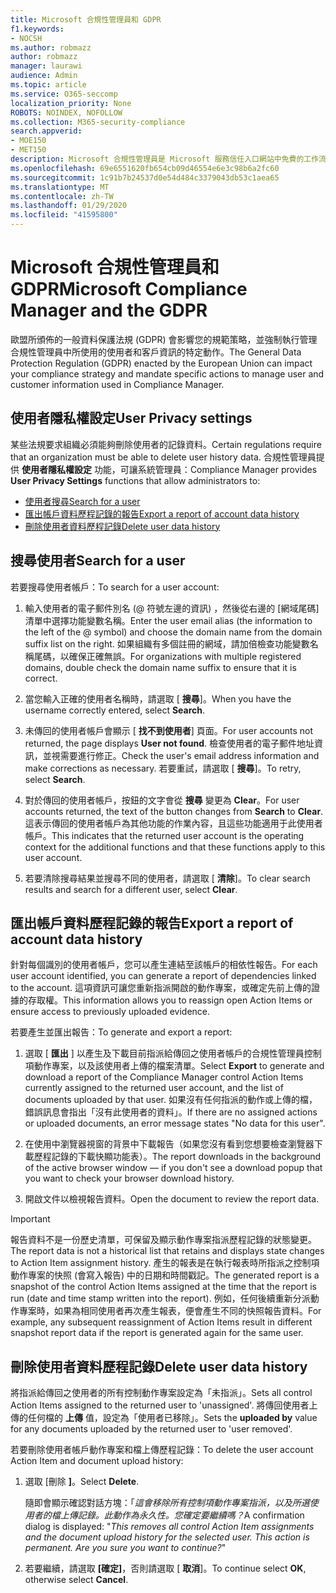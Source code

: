 ```yaml
---
title: Microsoft 合規性管理員和 GDPR
f1.keywords:
- NOCSH
ms.author: robmazz
author: robmazz
manager: laurawi
audience: Admin
ms.topic: article
ms.service: O365-seccomp
localization_priority: None
ROBOTS: NOINDEX, NOFOLLOW
ms.collection: M365-security-compliance
search.appverid:
- MOE150
- MET150
description: Microsoft 合規性管理員是 Microsoft 服務信任入口網站中免費的工作流程型風險評估工具。 合規性管理員可讓您追蹤、指派及驗證與 Microsoft 雲端服務相關的法規遵從性活動。
ms.openlocfilehash: 69e6551620fb654cb09d46554e6e3c98b6a2fc60
ms.sourcegitcommit: 1c91b7b24537d0e54d484c3379043db53c1aea65
ms.translationtype: MT
ms.contentlocale: zh-TW
ms.lasthandoff: 01/29/2020
ms.locfileid: "41595800"
---
```

# <a name="microsoft-compliance-manager-and-the-gdpr"></a><span data-ttu-id="a9e0e-104">Microsoft 合規性管理員和 GDPR</span><span class="sxs-lookup"><span data-stu-id="a9e0e-104">Microsoft Compliance Manager and the GDPR</span></span>

<span data-ttu-id="a9e0e-105">歐盟所頒佈的一般資料保護法規 (GDPR) 會影響您的規範策略，並強制執行管理合規性管理員中所使用的使用者和客戶資訊的特定動作。</span><span class="sxs-lookup"><span data-stu-id="a9e0e-105">The General Data Protection Regulation (GDPR) enacted by the European Union can impact your compliance strategy and mandate specific actions to manage user and customer information used in Compliance Manager.</span></span>

## <a name="user-privacy-settings"></a><span data-ttu-id="a9e0e-106">使用者隱私權設定</span><span class="sxs-lookup"><span data-stu-id="a9e0e-106">User Privacy settings</span></span>

<span data-ttu-id="a9e0e-107">某些法規要求組織必須能夠刪除使用者的記錄資料。</span><span class="sxs-lookup"><span data-stu-id="a9e0e-107">Certain regulations require that an organization must be able to delete user history data.</span></span> <span data-ttu-id="a9e0e-108">合規性管理員提供 **使用者隱私權設定** 功能，可讓系統管理員：</span><span class="sxs-lookup"><span data-stu-id="a9e0e-108">Compliance Manager provides **User Privacy Settings** functions that allow administrators to:</span></span>
  
- [<span data-ttu-id="a9e0e-109">使用者搜尋</span><span class="sxs-lookup"><span data-stu-id="a9e0e-109">Search for a user</span></span>](#search-for-a-user)
- [<span data-ttu-id="a9e0e-110">匯出帳戶資料歷程記錄的報告</span><span class="sxs-lookup"><span data-stu-id="a9e0e-110">Export a report of account data history</span></span>](#export-a-report-of-account-data-history)
- [<span data-ttu-id="a9e0e-111">刪除使用者資料歷程記錄</span><span class="sxs-lookup"><span data-stu-id="a9e0e-111">Delete user data history</span></span>](#delete-user-data-history)
  
## <a name="search-for-a-user"></a><span data-ttu-id="a9e0e-112">搜尋使用者</span><span class="sxs-lookup"><span data-stu-id="a9e0e-112">Search for a user</span></span>

<span data-ttu-id="a9e0e-113">若要搜尋使用者帳戶：</span><span class="sxs-lookup"><span data-stu-id="a9e0e-113">To search for a user account:</span></span>
  
1. <span data-ttu-id="a9e0e-114">輸入使用者的電子郵件別名 (@ 符號左邊的資訊) ，然後從右邊的 [網域尾碼] 清單中選擇功能變數名稱。</span><span class="sxs-lookup"><span data-stu-id="a9e0e-114">Enter the user email alias (the information to the left of the @ symbol) and choose the domain name from the  domain suffix list on the right.</span></span> <span data-ttu-id="a9e0e-115">如果組織有多個註冊的網域，請加倍檢查功能變數名稱尾碼，以確保正確無誤。</span><span class="sxs-lookup"><span data-stu-id="a9e0e-115">For organizations with multiple registered domains, double check the domain name suffix to ensure that it is correct.</span></span>

2. <span data-ttu-id="a9e0e-116">當您輸入正確的使用者名稱時，請選取 [ **搜尋**]。</span><span class="sxs-lookup"><span data-stu-id="a9e0e-116">When you have the username correctly entered, select **Search**.</span></span>

3. <span data-ttu-id="a9e0e-117">未傳回的使用者帳戶會顯示 [ **找不到使用者**] 頁面。</span><span class="sxs-lookup"><span data-stu-id="a9e0e-117">For user accounts not returned, the page displays **User not found**.</span></span> <span data-ttu-id="a9e0e-118">檢查使用者的電子郵件地址資訊，並視需要進行修正。</span><span class="sxs-lookup"><span data-stu-id="a9e0e-118">Check the user's email address information and make corrections as necessary.</span></span> <span data-ttu-id="a9e0e-119">若要重試，請選取 [ **搜尋**]。</span><span class="sxs-lookup"><span data-stu-id="a9e0e-119">To retry, select **Search**.</span></span>

4. <span data-ttu-id="a9e0e-120">對於傳回的使用者帳戶，按鈕的文字會從 **搜尋** 變更為 **Clear**。</span><span class="sxs-lookup"><span data-stu-id="a9e0e-120">For user accounts returned, the text of the button changes from **Search** to **Clear**.</span></span> <span data-ttu-id="a9e0e-121">這表示傳回的使用者帳戶為其他功能的作業內容，且這些功能適用于此使用者帳戶。</span><span class="sxs-lookup"><span data-stu-id="a9e0e-121">This indicates that the returned user account is the operating context for the additional functions and that these functions apply to this user account.</span></span>

5. <span data-ttu-id="a9e0e-122">若要清除搜尋結果並搜尋不同的使用者，請選取 [ **清除**]。</span><span class="sxs-lookup"><span data-stu-id="a9e0e-122">To clear search results and search for a different user, select **Clear**.</span></span>

## <a name="export-a-report-of-account-data-history"></a><span data-ttu-id="a9e0e-123">匯出帳戶資料歷程記錄的報告</span><span class="sxs-lookup"><span data-stu-id="a9e0e-123">Export a report of account data history</span></span>

<span data-ttu-id="a9e0e-124">針對每個識別的使用者帳戶，您可以產生連結至該帳戶的相依性報告。</span><span class="sxs-lookup"><span data-stu-id="a9e0e-124">For each user account identified, you can generate a report of dependencies linked to the account.</span></span> <span data-ttu-id="a9e0e-125">這項資訊可讓您重新指派開啟的動作專案，或確定先前上傳的證據的存取權。</span><span class="sxs-lookup"><span data-stu-id="a9e0e-125">This information allows you to reassign open Action Items or ensure access to previously uploaded evidence.</span></span>
  
 <span data-ttu-id="a9e0e-126">若要產生並匯出報告：</span><span class="sxs-lookup"><span data-stu-id="a9e0e-126">To generate and export a report:</span></span>
  
1. <span data-ttu-id="a9e0e-127">選取 [ **匯出** ] 以產生及下載目前指派給傳回之使用者帳戶的合規性管理員控制項動作專案，以及該使用者上傳的檔案清單。</span><span class="sxs-lookup"><span data-stu-id="a9e0e-127">Select **Export** to generate and download a report of the Compliance Manager control Action Items currently assigned to the returned user account, and the list of documents uploaded by that user.</span></span> <span data-ttu-id="a9e0e-128">如果沒有任何指派的動作或上傳的檔，錯誤訊息會指出「沒有此使用者的資料」。</span><span class="sxs-lookup"><span data-stu-id="a9e0e-128">If there are no assigned actions or uploaded documents, an error message states "No data for this user".</span></span>

2. <span data-ttu-id="a9e0e-129">在使用中瀏覽器視窗的背景中下載報告（如果您沒有看到您想要檢查瀏覽器下載歷程記錄的下載快顯功能表）。</span><span class="sxs-lookup"><span data-stu-id="a9e0e-129">The report downloads in the background of the active browser window — if you don't see a download popup that you want to check your browser download history.</span></span>

3. <span data-ttu-id="a9e0e-130">開啟文件以檢視報告資料。</span><span class="sxs-lookup"><span data-stu-id="a9e0e-130">Open the document to review the report data.</span></span>

> [!IMPORTANT]
> <span data-ttu-id="a9e0e-131">報告資料不是一份歷史清單，可保留及顯示動作專案指派歷程記錄的狀態變更。</span><span class="sxs-lookup"><span data-stu-id="a9e0e-131">The report data is not a historical list that retains and displays state changes to Action Item assignment history.</span></span> <span data-ttu-id="a9e0e-132">產生的報表是在執行報表時所指派之控制項動作專案的快照 (會寫入報告) 中的日期和時間戳記。</span><span class="sxs-lookup"><span data-stu-id="a9e0e-132">The generated report is a snapshot of the control Action Items assigned at the time that the report is run (date and time stamp written into the report).</span></span> <span data-ttu-id="a9e0e-133">例如，任何後續重新分派動作專案時，如果為相同使用者再次產生報表，便會產生不同的快照報告資料。</span><span class="sxs-lookup"><span data-stu-id="a9e0e-133">For example, any subsequent reassignment of Action Items result in different snapshot report data if the report is generated again for the same user.</span></span>
  
## <a name="delete-user-data-history"></a><span data-ttu-id="a9e0e-134">刪除使用者資料歷程記錄</span><span class="sxs-lookup"><span data-stu-id="a9e0e-134">Delete user data history</span></span>

<span data-ttu-id="a9e0e-135">將指派給傳回之使用者的所有控制動作專案設定為「未指派」。</span><span class="sxs-lookup"><span data-stu-id="a9e0e-135">Sets all control Action Items assigned to the returned user to 'unassigned'.</span></span> <span data-ttu-id="a9e0e-136">將傳回使用者上傳的任何檔的 **上傳** 值，設定為「使用者已移除」。</span><span class="sxs-lookup"><span data-stu-id="a9e0e-136">Sets the **uploaded by** value for any documents uploaded by the returned user to 'user removed'.</span></span>
  
<span data-ttu-id="a9e0e-137">若要刪除使用者帳戶動作專案和檔上傳歷程記錄：</span><span class="sxs-lookup"><span data-stu-id="a9e0e-137">To delete the user account Action Item and document upload history:</span></span>
  
1. <span data-ttu-id="a9e0e-138">選取 [刪除 **]**。</span><span class="sxs-lookup"><span data-stu-id="a9e0e-138">Select **Delete**.</span></span>

    <span data-ttu-id="a9e0e-139">隨即會顯示確認對話方塊：「*這會移除所有控制項動作專案指派，以及所選使用者的檔上傳記錄。此動作為永久性。您確定要繼續嗎？*</span><span class="sxs-lookup"><span data-stu-id="a9e0e-139">A confirmation dialog is displayed: "*This removes all control Action Item assignments and the document upload history for the selected user. This action is permanent. Are you sure you want to continue?*"</span></span>

2. <span data-ttu-id="a9e0e-140">若要繼續，請選取 **[確定]**，否則請選取 [ **取消**]。</span><span class="sxs-lookup"><span data-stu-id="a9e0e-140">To continue select **OK**, otherwise select **Cancel**.</span></span>
